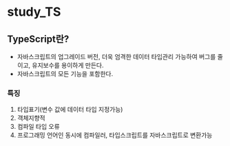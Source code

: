 # study_TS

## TypeScript란?
- 자바스크립트의 업그레이드 버전, 더욱 엄격한 데이터 타입관리 가능하여 버그를 줄이고, 유지보수를 용이하게 만든다.
- 자바스크립트의 모든 기능을 포함한다.

### 특징
1. 타입표기(변수 값에 데이터 타입 지정가능)
2. 객체지향적
3. 컴파일 타입 오류
4. 프로그래밍 언어인 동시에 컴파일러, 타입스크립트를 자바스크립트로 변환가능